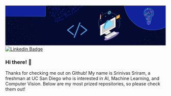 ![Srinivas' GitHub Banner](./Resources/Banner.png)
[![Linkedin Badge](https://img.shields.io/badge/-LinkedIn-0e76a8?style=flat-square&logo=Linkedin&logoColor=white)](www.linkedin.com/in/srinivas-profile)
### Hi there! 👋
Thanks for checking me out on Github! My name is Srinivas Sriram, a freshman at UC San Diego who is interested in AI, Machine Learning, and Computer Vision. Below are my most prized repositories, so please check them out!

